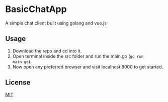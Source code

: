 # BasicChatApp
A simple chat client built using golang and vue.js

## Usage
1. Download the repo and cd into it.
2. Open terminal inside the src folder and run the main.go (```go run main.go```).
3. Now open any preferred browser and visit localhost:8000 to get started.

## License
[MIT](https://github.com/itsknk/BasicChatApp/blob/master/LICENSE)